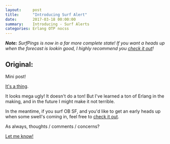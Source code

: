 ```yaml
---
layout:     post
title:      "Introducing Surf Alert"
date:       2017-03-18 00:00:00
summary:    Introducing - Surf Alerts
categories: Erlang OTP nocss
---
```


***Note:** SurfPings is now in a far more complete state! If you want a heads up when the forecast is lookin good, I highly recommend you [check it out](http://surfpings.com)!*

## Original:

Mini post!

[It's a thing](https://github.com/RandomSeeded/surf_alert).

It looks mega ugly! It doesn't do a ton! But I've learned a ton of Erlang in the making, and in the future I might make it not terrible.

In the meantime, if you surf OB SF, and you'd like to get an early heads up when some swell's coming in, feel free to [check it out](/projects/surf_alert/).

As always, thoughts / comments / concerns?

[Let me know!](/blog/contact)

